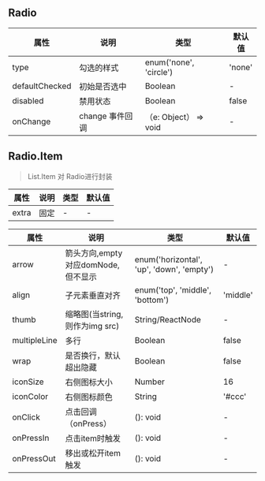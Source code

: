 ## Radio
属性 | 说明 | 类型 | 默认值
--- | --- | --- | ---
type | 勾选的样式 | enum('none', 'circle') | 'none'
defaultChecked | 初始是否选中 | Boolean | -
disabled | 禁用状态 | Boolean | false
onChange | change 事件回调 | （e: Object） => void | -

## Radio.Item
> List.Item 对 Radio进行封装

属性 | 说明 | 类型 | 默认值
--- | --- | --- | ---
extra | 固定<Radio /> | - | -

属性 | 说明 | 类型 | 默认值
--- | --- | --- | ---
arrow | 箭头方向,empty对应domNode, 但不显示 | enum('horizontal', 'up', 'down', 'empty') | -
align | 子元素垂直对齐 | enum('top', 'middle', 'bottom') | 'middle'
thumb | 缩略图(当string,则作为img src) | String/ReactNode | -
multipleLine | 多行 | Boolean | false
wrap | 是否换行，默认超出隐藏 | Boolean | false
iconSize | 右侧图标大小 | Number | 16
iconColor | 右侧图标颜色 | String | '#ccc'
onClick | 点击回调（onPress）| (): void | -
onPressIn | 点击item时触发 |  (): void | -
onPressOut | 移出或松开item触发 | (): void | -
